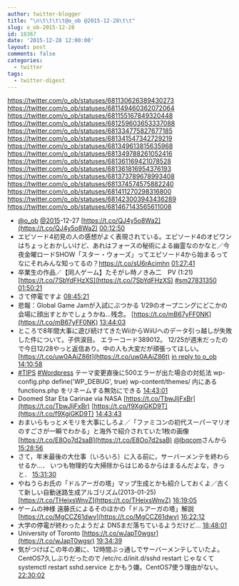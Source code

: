 ```yaml
---
author: twitter-blogger
title: "\n\t\t\t\t@o_ob @2015-12-28\t\t"
slug: o_ob-2015-12-28
id: 18367
date: '2015-12-28 12:00:00'
layout: post
comments: false
categories:
  - twitter
tags:
  - twitter-digest
---
```


https://twitter.com/o_ob/statuses/681130626389430273 https://twitter.com/o_ob/statuses/681149460362072064 https://twitter.com/o_ob/statuses/681155167849320448 https://twitter.com/o_ob/statuses/681259603653337088 https://twitter.com/o_ob/statuses/681334775827677185 https://twitter.com/o_ob/statuses/681341547342729219 https://twitter.com/o_ob/statuses/681349613815635968 https://twitter.com/o_ob/statuses/681349788261052416 https://twitter.com/o_ob/statuses/681361169421078528 https://twitter.com/o_ob/statuses/681361816954376193 https://twitter.com/o_ob/statuses/681373789678993408 https://twitter.com/o_ob/statuses/681374574575882240 https://twitter.com/o_ob/statuses/681411270298316800 https://twitter.com/o_ob/statuses/681423003943436289 https://twitter.com/o_ob/statuses/681467143565611008  

*   [@o_ob](https://twitter.com/o_ob) [@2015](https://twitter.com/2015)-12-27 [https://t.co/QJ4y5o8Wa2](https://t.co/QJ4y5o8Wa2) [00:12:50](https://twitter.com/o_ob/statuses/681130626389430273)
*   エピソード4初見の人の感想がよく表現されている。エピソード4のオビワンはちょっとおかしいけど、あれはフォースの秘術による幽霊なのかなと／今夜金曜ロードSHOW「スター・ウォーズ」ってエピソード4から始まるってなにそれみんな知ってるの？https://t.co/sU6rAcimhn [01:27:41](https://twitter.com/o_ob/statuses/681149460362072064)
*   卒業生の作品／【同人ゲーム】たそがレ時ノきみ二　PV (1:21) [https://t.co/7SbYdFHzXS](https://t.co/7SbYdFHzXS) [#sm27831350](https://twitter.com/search?q=%23sm27831350&src=hash) [01:50:21](https://twitter.com/o_ob/statuses/681155167849320448)
*   さて停電ですよ [08:45:21](https://twitter.com/o_ob/statuses/681259603653337088)
*   悲報：Global Game Jamが入試にぶつかる 1/29のオープニングにどこかの会場に顔出すとかでしょうかね…残念。 [https://t.co/mB67yFF0NK](https://t.co/mB67yFF0NK) [13:44:03](https://twitter.com/o_ob/statuses/681334775827677185)
*   ところで8年間大事に遊び続けてきたWiiからWiiUへのデータ引っ越しが失敗した件について。子供涙目。 エラーコード389012。 12/25が週末だったので今日12/28やっと返信あり。中の人も大変だが頑張ってほしい。 [https://t.co/uw0AAiZ86t](https://t.co/uw0AAiZ86t) [in reply to o_ob](https://twitter.com/o_ob/statuses/680984584222158848) [14:10:58](https://twitter.com/o_ob/statuses/681341547342729219)
*   [#TIPS](https://twitter.com/search?q=%23TIPS&src=hash) [#Wordpress](https://twitter.com/search?q=%23Wordpress&src=hash) テーマ変更直後に500エラーが出た場合の対処法 wp-config.php define('WP_DEBUG', true) wp-content/themes/ 内にある functions.php をリネームする無効にできる [14:43:01](https://twitter.com/o_ob/statuses/681349613815635968)
*   Doomed Star Eta Carinae via NASA [https://t.co/TbwJljFxBr](https://t.co/TbwJljFxBr) [https://t.co/f9XgiGKD9T](https://t.co/f9XgiGKD9T) [14:43:43](https://twitter.com/o_ob/statuses/681349788261052416)
*   おまいらもっとメモリを大事にしろよ／「ファミコンの初代スーパーマリオのすごさが一瞬でわかる」と海外で紹介されていた1枚の画像 [https://t.co/E8Oo7d2saB](https://t.co/E8Oo7d2saB) [@lbqcom](https://twitter.com/lbqcom)さんから [15:28:56](https://twitter.com/o_ob/statuses/681361169421078528)
*   さて，年末最後の大仕事（いろいろ）に入る前に，サーバーメンテを終わらせるか…． いつも物理的な大掃除からはじめるからはまるんだよな，きっと． [15:31:30](https://twitter.com/o_ob/statuses/681361816954376193)
*   やねうらお氏の「ドルアーガの塔」マップ生成とかも紹介しておくよ／古くて新しい自動迷路生成アルゴリズム(2013-01-25) [https://t.co/THeixsWnvZ](https://t.co/THeixsWnvZ) [16:19:05](https://twitter.com/o_ob/statuses/681373789678993408)
*   ゲームの神様 遠藤氏によるそのほかの「ドルアーガの塔」解説 [https://t.co/MgCCZ61dwv](https://t.co/MgCCZ61dwv) [16:22:12](https://twitter.com/o_ob/statuses/681374574575882240)
*   大学の停電が終わったようだよ DNSまだ落ちているようだけど... [18:48:01](https://twitter.com/o_ob/statuses/681411270298316800)
*   University of Toronto [https://t.co/wJapT0wgsr](https://t.co/wJapT0wgsr) [19:34:39](https://twitter.com/o_ob/statuses/681423003943436289)
*   気がつけばこの年の瀬に、12時間ぶっ通しでサーバーメンテしていたよ。 CentOS7久しぶりだったので /etc/rc.d/init.d/sshd restart じゃなくて systemctl restart sshd.service とかもう嫌。CentOS7使う理由がない。 [22:30:02](https://twitter.com/o_ob/statuses/681467143565611008)